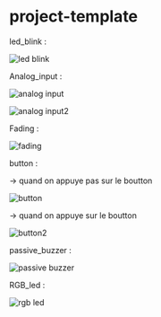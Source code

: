 # project-template

led_blink :

![led blink](https://user-images.githubusercontent.com/56651530/68997209-35e3c600-08a4-11ea-8f13-297267e133d7.jpg)


Analog_input :

![analog input](https://user-images.githubusercontent.com/56651530/68997211-3da36a80-08a4-11ea-8ce6-deacc5467f39.jpg)

![analog input2](https://user-images.githubusercontent.com/56651530/68997215-48f69600-08a4-11ea-9926-de7302093ee8.jpg)


Fading :

![fading](https://user-images.githubusercontent.com/56651530/68997222-53b12b00-08a4-11ea-81e7-d0aaf5a25d6d.jpg)


button :

  -> quand on appuye pas sur le boutton

![button](https://user-images.githubusercontent.com/56651530/68997226-57dd4880-08a4-11ea-9d0d-7f5131825b0d.jpg)

   -> quand on appuye sur le boutton

![button2](https://user-images.githubusercontent.com/56651530/68997233-5e6bc000-08a4-11ea-85be-f4f9e9231b34.jpg)


passive_buzzer :

![passive buzzer](https://user-images.githubusercontent.com/56651530/68997234-6592ce00-08a4-11ea-9cef-2daab0c2ea03.jpg)


RGB_led :

![rgb led](https://user-images.githubusercontent.com/56651530/68997235-69265500-08a4-11ea-976d-76e5f021430c.jpg)

